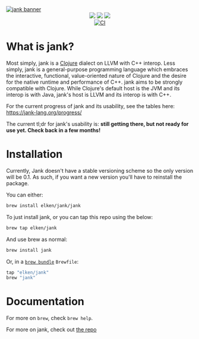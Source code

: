 <a href="https://jank-lang.org">
  <img src="https://media.githubusercontent.com/media/jank-lang/jank/main/.github/img/banner.png" alt="jank banner" />
</a>

<div align="center">
  <a href="https://clojurians.slack.com/archives/C03SRH97FDK" target="_blank"><img src="https://img.shields.io/badge/slack-%23jank-e01563.svg?style=flat&logo=slack&logoColor=fd893f&colorA=363636&colorB=363636" /></a>
  <a href="https://github.com/sponsors/jeaye" target="_blank"><img src="https://img.shields.io/github/sponsors/jeaye?style=flat&logo=github&logoColor=fd893f&colorA=363636&colorB=363636" /></a>
  <a href="https://twitter.com/jeayewilkerson" target="_blank"><img src="https://img.shields.io/twitter/follow/jeayewilkerson?style=flat&logo=x&logoColor=fd893f&colorA=363636&colorB=363636" /></a>
  <br/>
  <a href="https://github.com/elken/homebrew-jank/actions" target="_blank"><img src="https://img.shields.io/github/actions/workflow/status/elken/homebrew-jank/test.yml?branch=master&style=flat&logo=github&logoColor=fd893f&colorA=363636&colorB=363636" alt="CI" /></a>
</div>

# What is jank?

Most simply, jank is a [Clojure](https://clojure.org/) dialect on LLVM with C++ interop.
Less simply, jank is a general-purpose programming language which embraces the interactive,
functional, value-oriented nature of Clojure and the desire for the native
runtime and performance of C++. jank aims to be strongly compatible with
Clojure. While Clojure's default host is the JVM and its interop is with Java,
jank's host is LLVM and its interop is with C++.

For the current progress of jank and its usability, see the tables here: https://jank-lang.org/progress/

The current tl;dr for jank's usability is: **still getting there, but not ready for
use yet. Check back in a few months!**

# Installation

Currently, Jank doesn't have a stable versioning scheme so the only
version will be 0.1. As such, if you want a new version you'll have to
reinstall the package.

You can either:

```bash
brew install elken/jank/jank
```

To just install jank, or you can tap this repo using the below:

```bash
brew tap elken/jank
```

And use brew as normal:

```bash
brew install jank
```

Or, in a [`brew bundle`](https://github.com/Homebrew/homebrew-bundle) `Brewfile`:

```ruby
tap "elken/jank"
brew "jank"
```


# Documentation

For more on `brew`, check `brew help`.

For more on jank, check out [the repo](https://github.com/jank-lang/jank)

